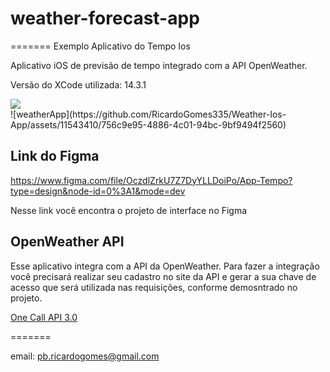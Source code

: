 # weather-forecast-app
=======
Exemplo Aplicativo do Tempo Ios


Aplicativo iOS de previsão de tempo integrado com a API OpenWeather.

Versão do XCode utilizada: 14.3.1
<div align="center>
  <img widht="470" src="(https://github.com/RicardoGomes335/Weather-Ios-App/assets/11543410/756c9e95-4886-4c01-94bc-9bf9494f2560)">
  <img src="https://github.com/RicardoGomes335/Weather-Ios-App/issues/1#issue-2045279633](https://github.com/RicardoGomes335/Weather-Ios-App/assets/11543410/756c9e95-4886-4c01-94bc-9bf9494f2560)">
</div>
![weatherApp](https://github.com/RicardoGomes335/Weather-Ios-App/assets/11543410/756c9e95-4886-4c01-94bc-9bf9494f2560)

## Link do Figma
https://www.figma.com/file/OczdlZrkU7Z7DyYLLDoiPo/App-Tempo?type=design&node-id=0%3A1&mode=dev

Nesse link você encontra o projeto de interface no Figma

## OpenWeather API

Esse aplicativo integra com a API da OpenWeather. Para fazer a integração você precisará realizar seu cadastro no site da API e gerar a sua chave de acesso que será utilizada nas requisições, conforme demosntrado no projeto.

[One Call API 3.0](https://openweathermap.org/api)

=======

email: pb.ricardogomes@gmail.com

